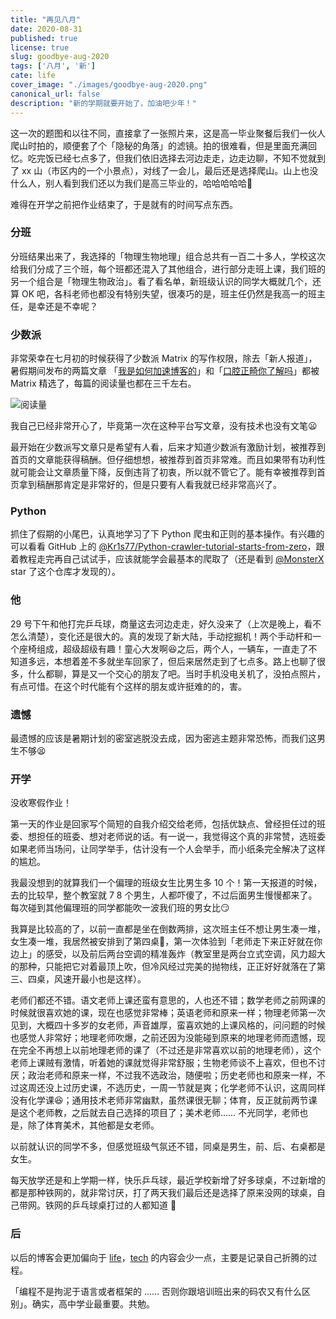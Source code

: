 ```yaml
---
title: "再见八月"
date: 2020-08-31
published: true
license: true
slug: goodbye-aug-2020
tags: ['八月', '新']
cate: life
cover_image: "./images/goodbye-aug-2020.png"
canonical_url: false
description: "新的学期就要开始了，加油吧少年！"
---
```


这一次的题图和以往不同，直接拿了一张照片来，这是高一毕业聚餐后我们一伙人爬山时拍的，顺便套了个「隐秘的角落」的滤镜。拍的很难看，但是里面充满回忆。吃完饭已经七点多了，但我们依旧选择去河边走走，边走边聊，不知不觉就到了 xx 山（市区内的一个小景点），对线了一会儿，最后还是选择爬山。山上也没什么人，别人看到我们还以为我们是高三毕业的，哈哈哈哈哈🤪

难得在开学之前把作业结束了，于是就有的时间写点东西。

### 分班

分班结果出来了，我选择的「物理生物地理」组合总共有一百二十多人，学校这次给我们分成了三个班，每个班都还混入了其他组合，进行部分走班上课，我们班的另一个组合是「物理生物政治」。看了看名单，新班级认识的同学大概就几个，还算 OK 吧，各科老师也都没有特别失望，很凑巧的是，班主任仍然是我高一的班主任，是幸还是不幸呢？

### 少数派

非常荣幸在七月初的时候获得了少数派 Matrix 的写作权限，除去「新人报道」，暑假期间发布的两篇文章 「[我是如何加速博客的](https://sspai.com/post/61820)」和「[口腔正畸你了解吗](https://sspai.com/post/62356)」都被 Matrix 精选了，每篇的阅读量也都在三千左右。

![阅读量](https://rmt.dogedoge.com/fetch/royce/storage/goodbye-aug-2020/sspai.png?fmt=webp&w=1280)

我自己已经非常开心了，毕竟第一次在这种平台写文章，没有技术也没有文笔😦

最开始在少数派写文章只是希望有人看，后来才知道少数派有激励计划，被推荐到首页的文章能获得稿酬。但仔细想想，被推荐到首页非常难。而且如果带有功利性就可能会让文章质量下降，反倒违背了初衷，所以就不管它了。能有幸被推荐到首页拿到稿酬那肯定是非常好的，但是只要有人看我就已经非常高兴了。

### Python

抓住了假期的小尾巴，认真地学习了下 Python 爬虫和正则的基本操作。有兴趣的可以看看 GitHub 上的 [@Kr1s77/Python-crawler-tutorial-starts-from-zero](https://github.com/Kr1s77/Python-crawler-tutorial-starts-from-zero)，跟着教程走完再自己试试手，应该就能学会最基本的爬取了（还是看到 [@MonsterX](https://monsterx.cn/) star 了这个仓库才发现的）。

### 他

29 号下午和他打完乒乓球，商量这去河边走走，好久没来了（上次是晚上，看不怎么清楚），变化还是很大的。真的发现了新大陆，手动挖掘机！两个手动杆和一个座椅组成，超级超级有趣！童心大发啊😆之后，两个人，一辆车，一直走了不知道多远，本想着差不多就坐车回家了，但后来居然走到了七点多。路上也聊了很多，什么都聊，算是又一个交心的朋友了吧。当时手机没电关机了，没拍点照片，有点可惜。在这个时代能有个这样的朋友或许挺难的的，害。

### 遗憾

最遗憾的应该是暑期计划的密室逃脱没去成，因为密逃主题非常恐怖，而我们这男生不够😫

### 开学

没收寒假作业！

第一天的作业是回家写个简短的自我介绍交给老师，包括优缺点、曾经担任过的班委、想担任的班委、想对老师说的话。有一说一，我觉得这个真的非常赞，选班委如果老师当场问，让同学举手，估计没有一个人会举手，而小纸条完全解决了这样的尴尬。

我最没想到的就算我们一个偏理的班级女生比男生多 10 个！第一天报道的时候，去的比较早，整个教室就 7 8 个男生，人都吓傻了，不过后面男生慢慢都来了。每次碰到其他偏理班的同学都能吹一波我们班的男女比😏

我算是比较高的了，以前一直都是坐在倒数两排，这次班主任不想让男生凑一堆，女生凑一堆，我居然被安排到了第四桌🙏，第一次体验到「老师走下来正好就在你边上」的感受，以及前后两台空调的精准轰炸（教室里是两台立式空调，风力超大的那种，只能把它对着最顶上吹，但冷风经过完美的抛物线，正正好好就落在了第三、四桌，风速开最小也是这样）。

老师们都还不错。语文老师上课还蛮有意思的，人也还不错；数学老师之前网课的时候就很喜欢她的课，现在也感觉非常棒；英语老师和原来一样；物理老师第一次见到，大概四十多岁的女老师，声音雄厚，蛮喜欢她的上课风格的，问问题的时候也感觉人非常好；地理老师吹爆，之前还因为没能碰到原来的地理老师而遗憾，现在完全不再想上以前地理老师的课了（不过还是非常喜欢以前的地理老师），这个老师上课贼有激情，听着她的课就觉得非常舒服；生物老师谈不上喜欢，但也不讨厌；政治老师和原来一样，不过我不选政治，随便啦；历史老师也和原来一样，不过这周还没上过历史课，不选历史，一周一节就是爽；化学老师不认识，这周同样没有化学课😆；通用技术老师非常幽默，虽然课很无聊；体育，反正就前两节课是这个老师教，之后就去自己选择的项目了；美术老师……
不光同学，老师也是，除了体育美术，其他都是女老师。

以前就认识的同学不多，但感觉班级气氛还不错，同桌是男生，前、后、右桌都是女生。

每天放学还是和上学期一样，快乐乒乓球，最近学校新增了好多球桌，不过新增的都是那种铁网的，就非常讨厌，打了两天我们最后还是选择了原来没网的球桌，自己带网。铁网的乒乓球桌打过的人都知道 💩

### 后

以后的博客会更加偏向于 [life](/category/life/)，[tech](/category/tech/) 的内容会少一点，主要是记录自己折腾的过程。

「编程不是拘泥于语言或者框架的 …… 否则你跟培训班出来的码农又有什么区别」。确实，高中学业最重要。共勉。
